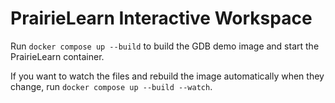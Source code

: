 # PrairieLearn Interactive Workspace

Run `docker compose up --build` to build the GDB demo image and start the PrairieLearn container.

If you want to watch the files and rebuild the image automatically when they change, run `docker compose up --build --watch`.
